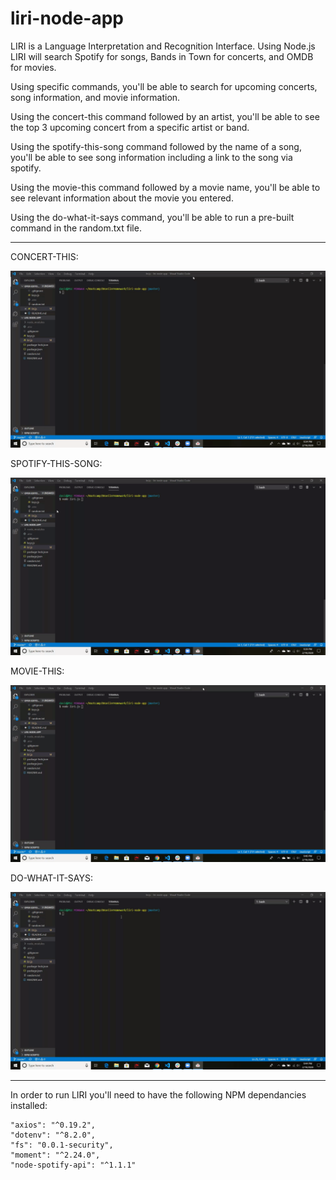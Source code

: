 # liri-node-app
LIRI is a Language Interpretation and Recognition Interface.  Using Node.js LIRI will search Spotify for songs, Bands in Town for concerts, and OMDB for movies.

Using specific commands, you'll be able to search for upcoming concerts, song information, and movie information.

Using the concert-this command followed by an artist, you'll be able to see the top 3 upcoming concert from a specific artist or band.

Using the spotify-this-song command followed by the name of a song, you'll be able to see song information including a link to the song via spotify.

Using the movie-this command followed by a movie name, you'll be able to see relevant information about the movie you entered.

Using the do-what-it-says command, you'll be able to run a pre-built command in the random.txt file.

--------

CONCERT-THIS: 

![](images/concert-this-gif.gif)

SPOTIFY-THIS-SONG: 

![](images/spotify-this-gif.gif)

MOVIE-THIS: 

![](images/movie-this-gif.gif)

DO-WHAT-IT-SAYS: 

![](images/do-what-it-says-gif.gif)

-------

In order to run LIRI you'll need to have the following NPM dependancies installed: 

    "axios": "^0.19.2",
    "dotenv": "^8.2.0",
    "fs": "0.0.1-security",
    "moment": "^2.24.0",
    "node-spotify-api": "^1.1.1"




